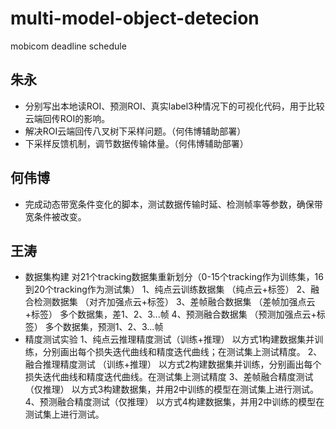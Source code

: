 # multi-model-object-detecion
mobicom deadline schedule

## 朱永
* 分别写出本地读ROI、预测ROI、真实label3种情况下的可视化代码，用于比较云端回传ROI的影响。
* 解决ROI云端回传八叉树下采样问题。（何伟博辅助部署）
* 下采样反馈机制，调节数据传输体量。（何伟博辅助部署）

## 何伟博
* 完成动态带宽条件变化的脚本，测试数据传输时延、检测帧率等参数，确保带宽条件被改变。

## 王涛
* 数据集构建
对21个tracking数据集重新划分（0-15个tracking作为训练集，16到20个tracking作为测试集）
1、纯点云训练数据集  （纯点云+标签）
2、融合检测数据集    （对齐加强点云+标签）
3、差帧融合数据集    （差帧加强点云+标签）  多个数据集，差1、2、3...帧
4、预测融合数据集    （预测加强点云+标签）  多个数据集，预测1、2、3...帧
* 精度测试实验
1、纯点云推理精度测试（训练+推理）
以方式1构建数据集并训练，分别画出每个损失迭代曲线和精度迭代曲线；在测试集上测试精度。
2、融合推理精度测试  （训练+推理）
以方式2构建数据集并训练，分别画出每个损失迭代曲线和精度迭代曲线。在测试集上测试精度
3、差帧融合精度测试（仅推理）
以方式3构建数据集，并用2中训练的模型在测试集上进行测试。
4、预测融合精度测试（仅推理）
以方式4构建数据集，并用2中训练的模型在测试集上进行测试。
